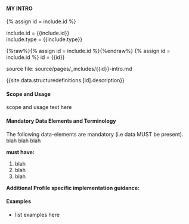 
#### MY INTRO

{% assign id = include.id %}

include.id = {{include.id}}<br />
include.type = {{include.type}}<br />

{%raw%}{% assign id = include.id %}{%endraw%}
{% assign id = include.id %}
id = {{id}}<br />

source file: source/pages/\_includes/{{id}}-intro.md

{{site.data.structuredefinitions.[id].description}}

#### Scope and Usage

scope and usage text here

#### Mandatory Data Elements and Terminology

The following data-elements are mandatory (i.e data MUST be present). blah blah blah

**must have:**

1. blah
1. blah
1. blah

**Additional Profile specific implementation guidance:**

#### Examples

- list examples here
